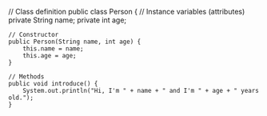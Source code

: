 // Class definition
public class Person {
    // Instance variables (attributes)
    private String name;
    private int age;
    
    // Constructor
    public Person(String name, int age) {
        this.name = name;
        this.age = age;
    }
    
    // Methods
    public void introduce() {
        System.out.println("Hi, I'm " + name + " and I'm " + age + " years old.");
    }
    